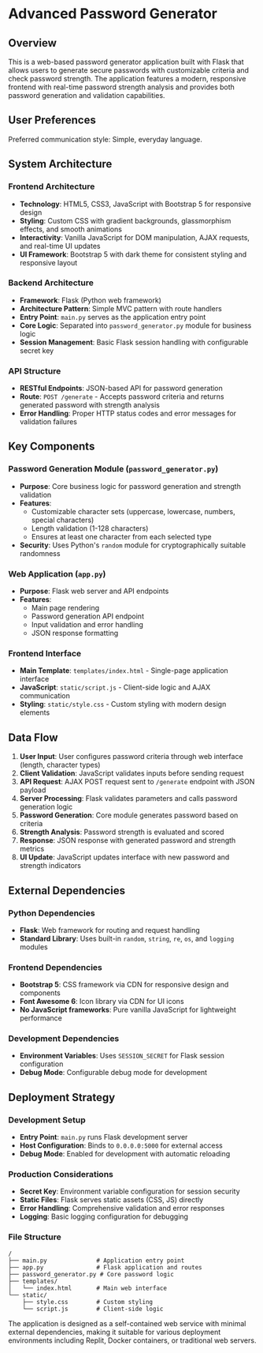 # Advanced Password Generator

## Overview

This is a web-based password generator application built with Flask that allows users to generate secure passwords with customizable criteria and check password strength. The application features a modern, responsive frontend with real-time password strength analysis and provides both password generation and validation capabilities.

## User Preferences

Preferred communication style: Simple, everyday language.

## System Architecture

### Frontend Architecture
- **Technology**: HTML5, CSS3, JavaScript with Bootstrap 5 for responsive design
- **Styling**: Custom CSS with gradient backgrounds, glassmorphism effects, and smooth animations
- **Interactivity**: Vanilla JavaScript for DOM manipulation, AJAX requests, and real-time UI updates
- **UI Framework**: Bootstrap 5 with dark theme for consistent styling and responsive layout

### Backend Architecture
- **Framework**: Flask (Python web framework)
- **Architecture Pattern**: Simple MVC pattern with route handlers
- **Entry Point**: `main.py` serves as the application entry point
- **Core Logic**: Separated into `password_generator.py` module for business logic
- **Session Management**: Basic Flask session handling with configurable secret key

### API Structure
- **RESTful Endpoints**: JSON-based API for password generation
- **Route**: `POST /generate` - Accepts password criteria and returns generated password with strength analysis
- **Error Handling**: Proper HTTP status codes and error messages for validation failures

## Key Components

### Password Generation Module (`password_generator.py`)
- **Purpose**: Core business logic for password generation and strength validation
- **Features**: 
  - Customizable character sets (uppercase, lowercase, numbers, special characters)
  - Length validation (1-128 characters)
  - Ensures at least one character from each selected type
- **Security**: Uses Python's `random` module for cryptographically suitable randomness

### Web Application (`app.py`)
- **Purpose**: Flask web server and API endpoints
- **Features**:
  - Main page rendering
  - Password generation API endpoint
  - Input validation and error handling
  - JSON response formatting

### Frontend Interface
- **Main Template**: `templates/index.html` - Single-page application interface
- **JavaScript**: `static/script.js` - Client-side logic and AJAX communication
- **Styling**: `static/style.css` - Custom styling with modern design elements

## Data Flow

1. **User Input**: User configures password criteria through web interface (length, character types)
2. **Client Validation**: JavaScript validates inputs before sending request
3. **API Request**: AJAX POST request sent to `/generate` endpoint with JSON payload
4. **Server Processing**: Flask validates parameters and calls password generation logic
5. **Password Generation**: Core module generates password based on criteria
6. **Strength Analysis**: Password strength is evaluated and scored
7. **Response**: JSON response with generated password and strength metrics
8. **UI Update**: JavaScript updates interface with new password and strength indicators

## External Dependencies

### Python Dependencies
- **Flask**: Web framework for routing and request handling
- **Standard Library**: Uses built-in `random`, `string`, `re`, `os`, and `logging` modules

### Frontend Dependencies
- **Bootstrap 5**: CSS framework via CDN for responsive design and components
- **Font Awesome 6**: Icon library via CDN for UI icons
- **No JavaScript frameworks**: Pure vanilla JavaScript for lightweight performance

### Development Dependencies
- **Environment Variables**: Uses `SESSION_SECRET` for Flask session configuration
- **Debug Mode**: Configurable debug mode for development

## Deployment Strategy

### Development Setup
- **Entry Point**: `main.py` runs Flask development server
- **Host Configuration**: Binds to `0.0.0.0:5000` for external access
- **Debug Mode**: Enabled for development with automatic reloading

### Production Considerations
- **Secret Key**: Environment variable configuration for session security
- **Static Files**: Flask serves static assets (CSS, JS) directly
- **Error Handling**: Comprehensive validation and error responses
- **Logging**: Basic logging configuration for debugging

### File Structure
```
/
├── main.py              # Application entry point
├── app.py               # Flask application and routes
├── password_generator.py # Core password logic
├── templates/
│   └── index.html       # Main web interface
└── static/
    ├── style.css        # Custom styling
    └── script.js        # Client-side logic
```

The application is designed as a self-contained web service with minimal external dependencies, making it suitable for various deployment environments including Replit, Docker containers, or traditional web servers.